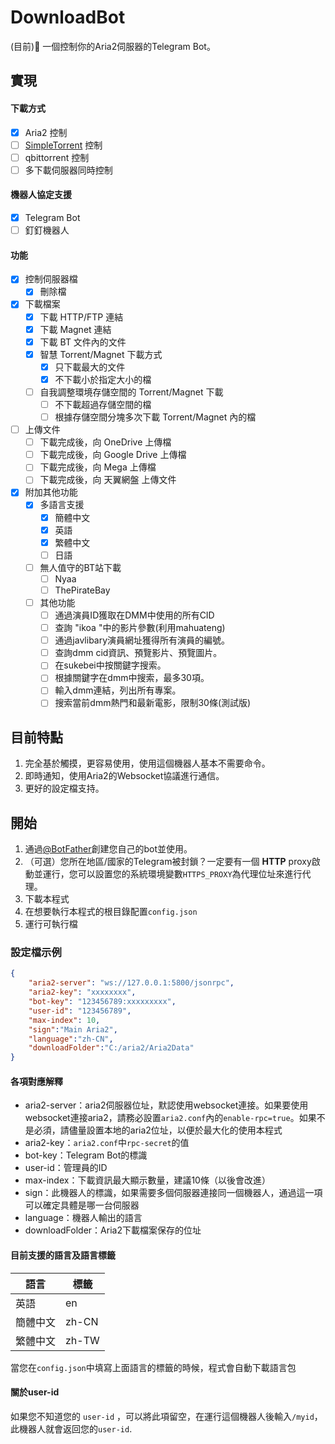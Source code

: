 # DownloadBot


(目前)🤖 一個控制你的Aria2伺服器的Telegram Bot。

## 實現

#### 下載方式
- [x] Aria2 控制
- [ ] [SimpleTorrent](https://github.com/boypt/simple-torrent) 控制
- [ ] qbittorrent 控制
- [ ] 多下載伺服器同時控制

#### 機器人協定支援
- [x] Telegram Bot
- [ ] 釘釘機器人

#### 功能
- [x] 控制伺服器檔
  - [x] 刪除檔
- [x] 下載檔案
  - [x] 下載 HTTP/FTP 連結
  - [x] 下載 Magnet 連結
  - [x] 下載 BT 文件內的文件
  - [x] 智慧 Torrent/Magnet 下載方式
    - [x] 只下載最大的文件
    - [x] 不下載小於指定大小的檔
  - [ ] 自我調整環境存儲空間的 Torrent/Magnet 下載
    - [ ] 不下載超過存儲空間的檔
    - [ ] 根據存儲空間分塊多次下載 Torrent/Magnet 內的檔
- [ ] 上傳文件
  - [ ] 下載完成後，向 OneDrive 上傳檔
  - [ ] 下載完成後，向 Google Drive 上傳檔
  - [ ] 下載完成後，向 Mega 上傳檔
  - [ ] 下載完成後，向 天翼網盤 上傳文件
- [x] 附加其他功能
  - [x] 多語言支援
    - [x] 簡體中文
    - [x] 英語
    - [x] 繁體中文
    - [ ] 日語
  - [ ] 無人值守的BT站下載
    - [ ] Nyaa
    - [ ] ThePirateBay
  - [ ] 其他功能
    - [ ] 通過演員ID獲取在DMM中使用的所有CID
    - [ ] 查詢 "ikoa "中的影片參數(利用mahuateng)
    - [ ] 通過javlibary演員網址獲得所有演員的編號。
    - [ ] 查詢dmm cid資訊、預覽影片、預覽圖片。
    - [ ] 在sukebei中按關鍵字搜索。
    - [ ] 根據關鍵字在dmm中搜索，最多30項。
    - [ ] 輸入dmm連結，列出所有專案。
    - [ ] 搜索當前dmm熱門和最新電影，限制30條(測試版)

## 目前特點
1. 完全基於觸摸，更容易使用，使用這個機器人基本不需要命令。
2. 即時通知，使用Aria2的Websocket協議進行通信。
3. 更好的設定檔支持。

## 開始

1. 通過[@BotFather](https://telegram.me/botfather)創建您自己的bot並使用。
2. （可選）您所在地區/國家的Telegram被封鎖？一定要有一個 **HTTP** proxy啟動並運行，您可以設置您的系統環境變數`HTTPS_PROXY`為代理位址來進行代理。
3. 下載本程式
4. 在想要執行本程式的根目錄配置`config.json`
5. 運行可執行檔

### 設定檔示例

```json
{
    "aria2-server": "ws://127.0.0.1:5800/jsonrpc",
    "aria2-key": "xxxxxxxx",
    "bot-key": "123456789:xxxxxxxxx",
    "user-id": "123456789",
    "max-index": 10,
    "sign":"Main Aria2",
    "language":"zh-CN",
    "downloadFolder":"C:/aria2/Aria2Data"
}
```
#### 各項對應解釋
* aria2-server：aria2伺服器位址，默認使用websocket連接。如果要使用websocket連接aria2，請務必設置`aria2.conf`內的`enable-rpc=true`。如果不是必須，請儘量設置本地的aria2位址，以便於最大化的使用本程式
* aria2-key：`aria2.conf`中`rpc-secret`的值
* bot-key：Telegram Bot的標識
* user-id：管理員的ID
* max-index：下載資訊最大顯示數量，建議10條（以後會改進）
* sign：此機器人的標識，如果需要多個伺服器連接同一個機器人，通過這一項可以確定具體是哪一台伺服器
* language：機器人輸出的語言
* downloadFolder：Aria2下載檔案保存的位址

#### 目前支援的語言及語言標籤
| 語言     | 標籤  |
|----------|-------|
| 英語     | en    |
| 簡體中文 | zh-CN |
| 繁體中文 | zh-TW |

當您在`config.json`中填寫上面語言的標籤的時候，程式會自動下載語言包

#### 關於user-id
如果您不知道您的 `user-id` ，可以將此項留空，在運行這個機器人後輸入`/myid`，此機器人就會返回您的`user-id`.


